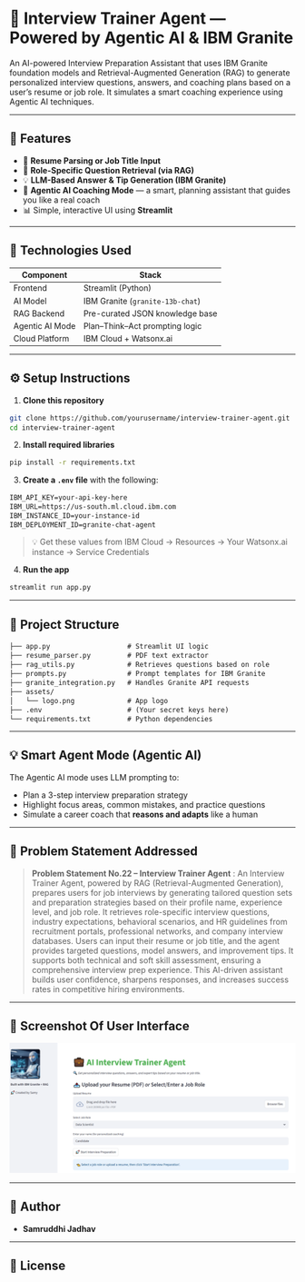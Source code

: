# 💼 Interview Trainer Agent — Powered by Agentic AI & IBM Granite

An AI-powered Interview Preparation Assistant that uses IBM Granite foundation models and Retrieval-Augmented Generation (RAG) to generate personalized interview questions, answers, and coaching plans based on a user’s resume or job role. It simulates a smart coaching experience using Agentic AI techniques.

---

## 🚀 Features

- 📄 **Resume Parsing or Job Title Input**
- 🧠 **Role-Specific Question Retrieval (via RAG)**
- 💡 **LLM-Based Answer & Tip Generation (IBM Granite)**
- 🤖 **Agentic AI Coaching Mode** — a smart, planning assistant that guides you like a real coach
- 📊 Simple, interactive UI using **Streamlit**

---

## 🧠 Technologies Used

| Component        | Stack                               |
|------------------|--------------------------------------|
| Frontend         | Streamlit (Python)                  |
| AI Model         | IBM Granite (`granite-13b-chat`)    |
| RAG Backend      | Pre-curated JSON knowledge base     |
| Agentic AI Mode  | Plan–Think–Act prompting logic      |
| Cloud Platform   | IBM Cloud + Watsonx.ai              |

---

## ⚙️ Setup Instructions

1. **Clone this repository**
```bash
git clone https://github.com/yourusername/interview-trainer-agent.git
cd interview-trainer-agent
````

2. **Install required libraries**

```bash
pip install -r requirements.txt
```

3. **Create a `.env` file** with the following:

```env
IBM_API_KEY=your-api-key-here
IBM_URL=https://us-south.ml.cloud.ibm.com
IBM_INSTANCE_ID=your-instance-id
IBM_DEPLOYMENT_ID=granite-chat-agent
```

> 💡 Get these values from IBM Cloud → Resources → Your Watsonx.ai instance → Service Credentials

4. **Run the app**

```bash
streamlit run app.py
```

---

## 📁 Project Structure

```plaintext
├── app.py                   # Streamlit UI logic
├── resume_parser.py         # PDF text extractor
├── rag_utils.py             # Retrieves questions based on role
├── prompts.py               # Prompt templates for IBM Granite
├── granite_integration.py   # Handles Granite API requests
├── assets/
│   └── logo.png             # App logo
├── .env                     # (Your secret keys here)
└── requirements.txt         # Python dependencies
```

---

## 💡 Smart Agent Mode (Agentic AI)

The Agentic AI mode uses LLM prompting to:

* Plan a 3-step interview preparation strategy
* Highlight focus areas, common mistakes, and practice questions
* Simulate a career coach that **reasons and adapts** like a human

---

## 🎯 Problem Statement Addressed

> **Problem Statement No.22 – Interview Trainer Agent**
 : An Interview Trainer Agent, powered by RAG (Retrieval-Augmented Generation),
prepares users for job interviews by generating tailored question sets and preparation strategies based
on their profile name, experience level, and job role.
It retrieves role-specific interview questions, industry expectations, behavioral scenarios, and HR
guidelines from recruitment portals, professional networks, and company interview databases.
Users can input their resume or job title, and the agent provides targeted questions, model answers,
and improvement tips.
It supports both technical and soft skill assessment, ensuring a comprehensive interview prep
experience.
This AI-driven assistant builds user confidence, sharpens responses, and increases success rates in
competitive hiring environments.

---

## 📸 Screenshot Of User Interface

![UI Demo](demo.png)

---

## 👤 Author

* **Samruddhi Jadhav**


---

## 📜 License

